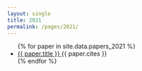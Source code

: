 ```yaml
---
layout: single
title: 2021
permalink: /pages/2021/
---
```


<ul>
<!-- TODO generate pages and navigation https://jekyllrb.com/docs/plugins/generators/ or hardcode everything to deploy faster - better -->
    {% for paper in site.data.papers_2021 %}
      <li>
        <a href="{{ paper.url }}">
            {{ paper.title }}
        </a> {{ paper.cites }}
      </li>
    {% endfor %}
</ul>
